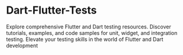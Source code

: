 # Dart-Flutter-Tests
Explore comprehensive Flutter and Dart testing resources. Discover tutorials, examples, and code samples for unit, widget, and integration testing. Elevate your testing skills in the world of Flutter and Dart development
